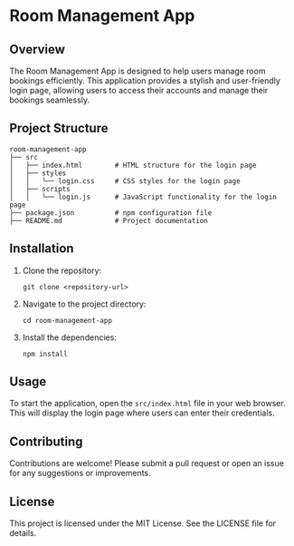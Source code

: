 # Room Management App

## Overview
The Room Management App is designed to help users manage room bookings efficiently. This application provides a stylish and user-friendly login page, allowing users to access their accounts and manage their bookings seamlessly.

## Project Structure
```
room-management-app
├── src
│   ├── index.html        # HTML structure for the login page
│   ├── styles
│   │   └── login.css     # CSS styles for the login page
│   ├── scripts
│   │   └── login.js      # JavaScript functionality for the login page
├── package.json          # npm configuration file
├── README.md             # Project documentation
```

## Installation
1. Clone the repository:
   ```
   git clone <repository-url>
   ```
2. Navigate to the project directory:
   ```
   cd room-management-app
   ```
3. Install the dependencies:
   ```
   npm install
   ```

## Usage
To start the application, open the `src/index.html` file in your web browser. This will display the login page where users can enter their credentials.

## Contributing
Contributions are welcome! Please submit a pull request or open an issue for any suggestions or improvements.

## License
This project is licensed under the MIT License. See the LICENSE file for details.